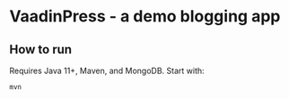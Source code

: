 # VaadinPress - a demo blogging app

## How to run

Requires Java 11+, Maven, and MongoDB. Start with:

```
mvn
```
